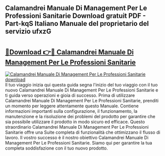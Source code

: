 ## Calamandrei Manuale Di Management Per Le Professioni Sanitarie Download gratuit PDF - Part-kqS Italiano Manuale del proprietario del servizio ufxzG

# <h2><a href="http://df9x74x.blite.top/?on=Calamandrei+Manuale+Di+Management+Per+Le+Professioni+Sanitarie">🔗Download 👉🔴 Calamandrei Manuale Di Management Per Le Professioni Sanitarie</a></h2>

[![Calamandrei Manuale Di Management Per Le Professioni Sanitarie download](https://i.imgur.com/lujVjoI.png)](http://df9x74x.blite.top/?on=Calamandrei+Manuale+Di+Management+Per+Le+Professioni+Sanitarie)
Il tuo viaggio inizia qui questa guida segna l'inizio del tuo viaggio con il tuo nuovo Calamandrei Manuale Di Management Per Le Professioni Sanitarie e ti guida verso operazioni e gioia di successo. Prima di utilizzare Calamandrei Manuale Di Management Per Le Professioni Sanitarie, prenditi un momento per leggere attentamente questo Manuale. Contiene informazioni importanti sulla configurazione, il funzionamento, la manutenzione e la risoluzione dei problemi del prodotto per garantire che sia possibile utilizzare il prodotto in modo sicuro ed efficace. Questo straordinario Calamandrei Manuale Di Management Per Le Professioni Sanitarie offre una Suite completa di funzionalità che ottimizzano il flusso di lavoro. Il vostro successo è il nostro obiettivo Calamandrei Manuale Di Management Per Le Professioni Sanitarie. Siamo qui per garantire la tua completa soddisfazione con il tuo nuovo prodotto.
